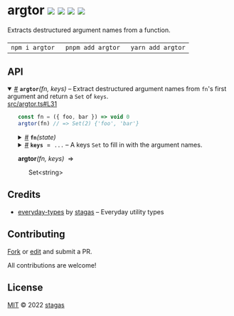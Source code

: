 <h1>
argtor <a href="https://npmjs.org/package/argtor"><img src="https://img.shields.io/badge/npm-v2.0.0-F00.svg?colorA=000"/></a> <a href="src"><img src="https://img.shields.io/badge/loc-22-FFF.svg?colorA=000"/></a> <a href="https://cdn.jsdelivr.net/npm/argtor@2.0.0/dist/argtor.min.js"><img src="https://img.shields.io/badge/brotli-265b-333.svg?colorA=000"/></a> <a href="LICENSE"><img src="https://img.shields.io/badge/license-MIT-F0B.svg?colorA=000"/></a>
</h1>

<p></p>

Extracts destructured argument names from a function.

<h4>
<table><tr><td title="Triple click to select and copy paste">
<code>npm i argtor </code>
</td><td title="Triple click to select and copy paste">
<code>pnpm add argtor </code>
</td><td title="Triple click to select and copy paste">
<code>yarn add argtor</code>
</td></tr></table>
</h4>

## API

<p>  <details id="argtor$1" title="Function" open><summary><span><a href="#argtor$1">#</a></span>  <code><strong>argtor</strong></code><em>(fn, keys)</em>     &ndash; Extract destructured argument names from <code>fn</code>'s first argument and return a <code>Set</code> of <code>keys</code>.</summary>  <a href="src/argtor.ts#L31">src/argtor.ts#L31</a>  <ul>    <p>  <p>

```ts
const fn = ({ foo, bar }) => void 0
argtor(fn) // => Set(2) {'foo', 'bar'}
```

</p>
  <details id="fn$3" title="Function" ><summary><span><a href="#fn$3">#</a></span>  <code><strong>fn</strong></code><em>(state)</em>    </summary>    <ul>    <p>    <details id="state$6" title="Parameter" ><summary><span><a href="#state$6">#</a></span>  <code><strong>state</strong></code>    </summary>    <ul><p>any</p>        </ul></details>  <p><strong>fn</strong><em>(state)</em>  &nbsp;=&gt;  <ul>any</ul></p></p>    </ul></details><details id="keys$7" title="Parameter" ><summary><span><a href="#keys$7">#</a></span>  <code><strong>keys</strong></code>  <span><span>&nbsp;=&nbsp;</span>  <code>...</code></span>   &ndash; A keys <code>Set</code> to fill in with the argument names.</summary>    <ul><p><span>Set</span>&lt;string&gt;</p>        </ul></details>  <p><strong>argtor</strong><em>(fn, keys)</em>  &nbsp;=&gt;  <ul><span>Set</span>&lt;string&gt;</ul></p></p>    </ul></details></p>

## Credits

- [everyday-types](https://npmjs.org/package/everyday-types) by [stagas](https://github.com/stagas) &ndash; Everyday utility types

## Contributing

[Fork](https://github.com/stagas/argtor/fork) or [edit](https://github.dev/stagas/argtor) and submit a PR.

All contributions are welcome!

## License

<a href="LICENSE">MIT</a> &copy; 2022 [stagas](https://github.com/stagas)
